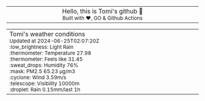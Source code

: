 
<div align="center">
<table>
<tbody>
<td align="center">
<img width="2000" height="0"><br>
Hello, this is Tomi's github 👋<br>
<sup>Built with ❤️, GO & Github Actions</sup><br>
<img width="2000" height="0">
</td>
</tbody>
</table>
</div>
<table>
<tbody>
<td align="left">
<img width="2000" height="0"><br>
Tomi's weather conditions<br>
<sup>Updated at 2024-06-25T02:07:20Z</sup><br>
<sup>:low_brightness: Light Rain</sup><br>
<sup>:thermometer: Temperature 27.98 </sup><br>
<sup>:thermometer: Feels like 31.45</sup><br>
<sup>:sweat_drops: Humidity 76%</sup><br>
<sup>:mask: PM2.5 65.23 μg/m3</sup><br>
<sup>:cyclone: Wind 3.59m/s </sup><br>
<sup>:telescope: Visibility 10000m </sup><br>
<sup>:droplet: Rain 0.15mm/last 1h </sup><br>
<img width="2000" height="0">
</td>
<td align="left">
<img width="2000" height="0"><br>
<br>
<img width="2000" height="0">
</td>
</tbody>
</table>
</div>
    